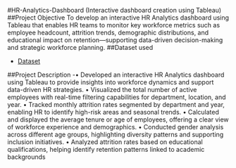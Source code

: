 #HR-Analytics-Dashboard (Interactive dashboard creation using Tableau)
##Project Objective
To develop an interactive HR Analytics dashboard using Tableau that enables HR teams to monitor key workforce metrics such as employee headcount, attrition trends, demographic distributions, and educational impact on retention—supporting data-driven decision-making and strategic workforce planning.
##Dataset used
- <a href="https://github.com/rawatdeepanshi/HR-Analytics-Dashboard/blob/main/HR%20Data.xlsx">Dataset</a>

##Project Description
-•	Developed an interactive HR Analytics dashboard using Tableau to provide insights into workforce dynamics and support data-driven HR strategies.
•	Visualized the total number of active employees with real-time filtering capabilities for department, location, and year.
•	Tracked monthly attrition rates segmented by department and year, enabling HR to identify high-risk areas and seasonal trends.
•	Calculated and displayed the average tenure or age of employees, offering a clear view of workforce experience and demographics.
•	Conducted gender analysis across different age groups, highlighting diversity patterns and supporting inclusion initiatives.
•	Analyzed attrition rates based on educational qualifications, helping identify retention patterns linked to academic backgrounds

